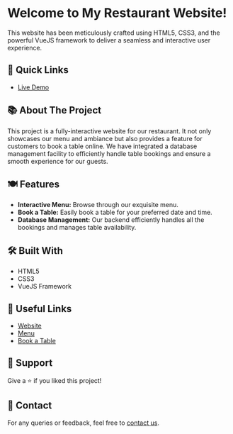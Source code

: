 # Welcome to My Restaurant Website!

This website has been meticulously crafted using HTML5, CSS3, and the powerful VueJS framework to deliver a seamless and interactive user experience.

## 🚀 Quick Links
- [Live Demo](https://parammodi.netlify.app/)

## 📚 About The Project

This project is a fully-interactive website for our restaurant. It not only showcases our menu and ambiance but also provides a feature for customers to book a table online. We have integrated a database management facility to efficiently handle table bookings and ensure a smooth experience for our guests.

## 🍽 Features
- **Interactive Menu:** Browse through our exquisite menu.
- **Book a Table:** Easily book a table for your preferred date and time.
- **Database Management:** Our backend efficiently handles all the bookings and manages table availability.

## 🛠 Built With
- HTML5
- CSS3
- VueJS Framework

## 🔗 Useful Links
- [Website](https://parammodi.netlify.app/)
- [Menu](https://parammodi.netlify.app/menu)
- [Book a Table](https://parammodi.netlify.app/book-a-table)

## 🙌 Support

Give a ⭐️ if you liked this project!

## 📩 Contact

For any queries or feedback, feel free to [contact us](mailto:example@email.com).
